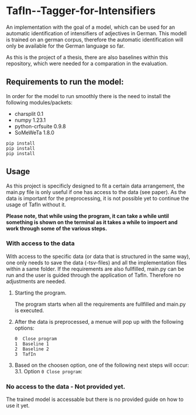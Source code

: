 # TafIn--Tagger-for-Intensifiers
An implementation with the goal of a model, which can be used for an automatic identification of intensifiers of adjectives in German. This modell is trained on an german corpus, therefore the automatic identification will only be available for the German language so far.

As this is the project of a thesis, there are also baselines within this repository, which were needed for a comparation in the evaluation.  


## Requirements to run the model:
In order for the model to run smoothly there is the need to install the following modules/packets:
* charsplit       0.1     
* numpy           1.23.1  
* python-crfsuite 0.9.8    
* SoMeWeTa        1.8.0   

```
pip install
pip install
pip install
```

## Usage
As this project is specificly designed to fit a certain data arrangement, the main.py file is only useful if one has access to the data (see paper).
As the data is important for the preprocessing, it is not possible yet to continue the usage of TafIn without it. 

**Please note, that while using the program, it can take a while until something is shown on the terminal as it takes a while to impoert and work through some of the various steps.**

### With access to the data
With access to the specific data (or data that is structured in the same way), one only needs to save the data (-tsv-files) and all the implementation files within a same folder. 
If the requirements are also fullfilled, main.py can be run and the user is guided through the application of TafIn.
Therefore no adjustments are needed.

1. Starting the program.

   The program starts when all the requirements are fullfilled and main.py is executed.
2. After the data is preprocessed, a menue will pop up with the following options:

   ```
   0  Close program
   1  Baseline 1
   2  Baseline 2
   3  TafIn
   ```
   
3. Based on the choosen option, one of the following next steps will occur:
  3.1. Option `0 Close program`:


### No access to the data - Not provided yet.
The trained model is accessable but there is no provided guide on how to use it yet.
